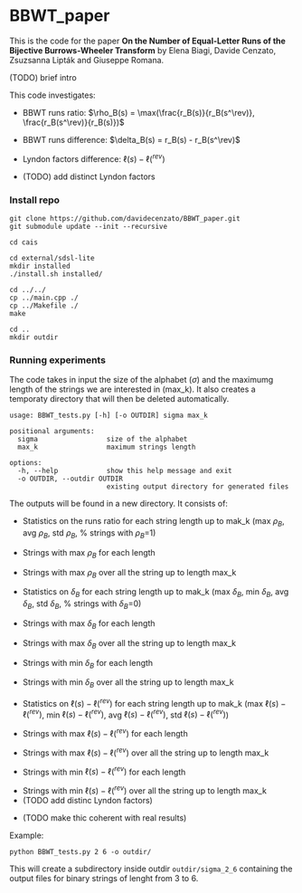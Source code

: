 # BBWT_paper

This is the code for the paper **On the Number of Equal-Letter Runs of the Bijective Burrows-Wheeler
Transform** by Elena Biagi, Davide Cenzato, Zsuzsanna Lipták and Giuseppe Romana.

(TODO) brief intro

This code investigates:
- BBWT runs ratio: $\rho_B(s) = \max(\frac{r_B(s)}{r_B(s^\rev)}, \frac{r_B(s^\rev)}{r_B(s)})$
* BBWT runs difference: $\delta_B(s) = r_B(s) - r_B(s^\rev)$
+ Lyndon factors difference: $\ell(s)-\ell(^{rev})$
- (TODO) add distinct Lyndon factors

### Install repo

```console
git clone https://github.com/davidecenzato/BBWT_paper.git
git submodule update --init --recursive

cd cais

cd external/sdsl-lite
mkdir installed
./install.sh installed/

cd ../../
cp ../main.cpp ./
cp ../Makefile ./
make 

cd ..
mkdir outdir
```

### Running experiments
The code takes in input the size of the alphabet ($\sigma$) and the maximumg length of the strings we are interested in (max_k).
It also creates a temporaty directory that will then be deleted automatically.
```
usage: BBWT_tests.py [-h] [-o OUTDIR] sigma max_k

positional arguments:
  sigma                 size of the alphabet
  max_k                 maximum strings length

options:
  -h, --help            show this help message and exit
  -o OUTDIR, --outdir OUTDIR
                        existing output directory for generated files
```

The outputs will be found in a new directory. It consists of:
- Statistics on the runs ratio for each string length up to mak_k (max $\rho_B$, avg $\rho_B$, std $\rho_B$, % strings with $\rho_B$=1)
* Strings with max $\rho_B$ for each length
+ Strings with max $\rho_B$ over all the string up to length max_k
- Statistics on $\delta_B$ for each string length up to mak_k (max $\delta_B$, min $\delta_B$, avg $\delta_B$, std $\delta_B$, % strings with $\delta_B$=0)
* Strings with max $\delta_B$ for each length
+ Strings with max $\delta_B$ over all the string up to length max_k
- Strings with min $\delta_B$ for each length
* Strings with min $\delta_B$ over all the string up to length max_k

- Statistics on $\ell(s)-\ell(^{rev})$ for each string length up to mak_k (max $\ell(s)-\ell(^{rev})$, min $\ell(s)-\ell(^{rev})$, avg $\ell(s)-\ell(^{rev})$, std $\ell(s)-\ell(^{rev})$)
* Strings with max $\ell(s)-\ell(^{rev})$ for each length
+ Strings with max $\ell(s)-\ell(^{rev})$ over all the string up to length max_k
- Strings with min $\ell(s)-\ell(^{rev})$ for each length
* Strings with min $\ell(s)-\ell(^{rev})$ over all the string up to length max_k
* (TODO add distinc Lyndon factors)
+ (TODO make thic coherent with real results)

Example:
``` console
python BBWT_tests.py 2 6 -o outdir/
```
This will create a subdirectory inside outdir ``` outdir/sigma_2_6 ``` containing the output files for binary strings of lenght from 3 to 6. 